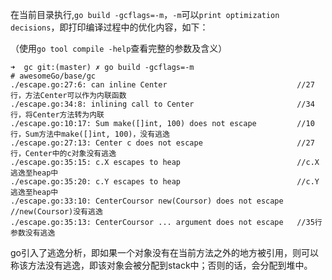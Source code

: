 
在当前目录执行,`go build -gcflags=-m`，`-m`可以`print optimization decisions`，即打印编译过程中的优化内容，如下：

（使用`go tool compile -help`查看完整的参数及含义）

```
➜  gc git:(master) ✗ go build -gcflags=-m
# awesomeGo/base/gc
./escape.go:27:6: can inline Center                             //27行，方法Center可以作为内联函数
./escape.go:34:8: inlining call to Center                       //34行，将Center方法转为内联
./escape.go:10:17: Sum make([]int, 100) does not escape         //10行，Sum方法中make([]int, 100)，没有逃逸
./escape.go:27:13: Center c does not escape                     //27行，Center中的c对象没有逃逸
./escape.go:35:15: c.X escapes to heap                          //c.X逃逸至heap中
./escape.go:35:20: c.Y escapes to heap                          //c.Y逃逸至heap中
./escape.go:33:10: CenterCoursor new(Coursor) does not escape   //new(Coursor)没有逃逸
./escape.go:35:13: CenterCoursor ... argument does not escape   //35行参数没有逃逸
```

go引入了逃逸分析，即如果一个对象没有在当前方法之外的地方被引用，则可以称该方法没有逃逸，即该对象会被分配到stack中；否则的话，会分配到堆中。